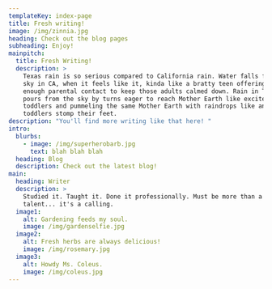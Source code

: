 ```yaml
---
templateKey: index-page
title: Fresh writing!
image: /img/zinnia.jpg
heading: Check out the blog pages
subheading: Enjoy!
mainpitch:
  title: Fresh Writing!
  description: >
    Texas rain is so serious compared to California rain. Water falls from the
    sky in CA, when it feels like it, kinda like a bratty teen offering just
    enough parental contact to keep those adults calmed down. Rain in Texas
    pours from the sky by turns eager to reach Mother Earth like excited
    toddlers and pummeling the same Mother Earth with raindrops like angry
    toddlers stomp their feet. 
description: "You'll find more writing like that here! "
intro:
  blurbs:
    - image: /img/superherobarb.jpg
      text: blah blah blah
  heading: Blog
  description: Check out the latest blog!
main:
  heading: Writer
  description: >
    Studied it. Taught it. Done it professionally. Must be more than a skill..a
    talent... it's a calling.
  image1:
    alt: Gardening feeds my soul.
    image: /img/gardenselfie.jpg
  image2:
    alt: Fresh herbs are always delicious!
    image: /img/rosemary.jpg
  image3:
    alt: Howdy Ms. Coleus.
    image: /img/coleus.jpg
---
```


